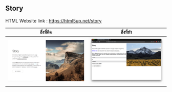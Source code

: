 ## Story

HTML Website link : https://html5up.net/story

| สิ่งที่คิด | สิ่งที่ทำ |
| --- | --- |
| ![Example](story.png) | ![Result](result.png) |
